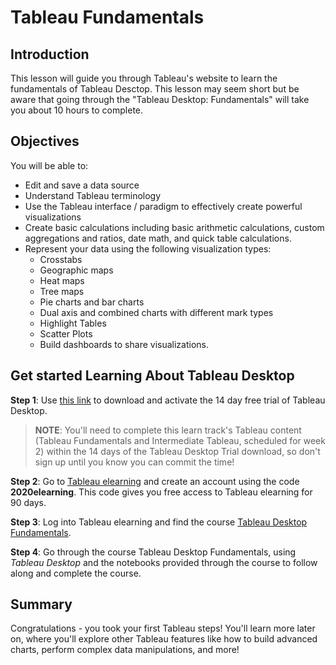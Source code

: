 # Tableau Fundamentals

## Introduction
This lesson will guide you through Tableau's website to learn the fundamentals of Tableau Desctop. This lesson may seem short but be aware that going through the "Tableau Desktop: Fundamentals" will take you about 10 hours to complete. 

## Objectives

You will be able to:

- Edit and save a data source
- Understand Tableau terminology
- Use the Tableau interface / paradigm to effectively create powerful visualizations
- Create basic calculations including basic arithmetic calculations, custom aggregations and ratios, date math, and quick table calculations.
- Represent your data using the following visualization types:
  - Crosstabs
  - Geographic maps
  - Heat maps
  - Tree maps
  - Pie charts and bar charts
  - Dual axis and combined charts with different mark types
  - Highlight Tables
  - Scatter Plots
  - Build dashboards to share visualizations.

## Get started Learning About Tableau Desktop
**Step 1**: Use [this link](https://www.tableau.com/products/desktop/download) to download and activate the 14 day free trial of Tableau Desktop. 

> **NOTE**: You'll need to complete this learn track's Tableau content (Tableau Fundamentals and Intermediate Tableau, scheduled for week 2) within the 14 days of the Tableau Desktop Trial download, so don't sign up until you know you can commit the time!

**Step 2**: Go to [Tableau elearning](https://elearning.tableau.com/) and create an account using the code **2020elearning**. This code gives you free access to Tableau elearning for 90 days. 

**Step 3**: Log into Tableau elearning and find the course [Tableau Desktop Fundamentals](https://elearning.tableau.com/desktop-i-fundamentals). 

**Step 4**: Go through the course Tableau Desktop Fundamentals, using _Tableau Desktop_ and the notebooks provided through the course to follow along and complete the course.

## Summary
Congratulations - you took your first Tableau steps! You'll learn more later on, where you'll explore other Tableau features like how to build advanced charts, perform complex data manipulations, and more!



